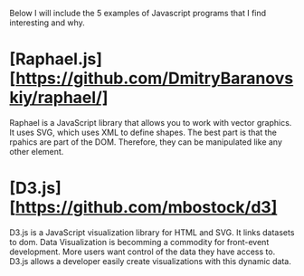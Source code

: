 Below I will include the 5 examples of Javascript programs that I find interesting and why.

[Raphael.js][https://github.com/DmitryBaranovskiy/raphael/]
==========
Raphael is a JavaScript library that allows you to work with vector graphics. It uses SVG, which uses XML to define shapes. The best part is that the rpahics are part of the DOM. Therefore, they can be manipulated like any other element. 

[D3.js][https://github.com/mbostock/d3]
========
D3.js is a JavaScript visualization library for HTML and SVG. It links datasets to dom. Data Visualization is becomming a commodity for front-event development. More users want control of the data they have access to. D3.js allows a developer easily create visualizations with this dynamic data.
